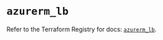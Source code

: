 # `azurerm_lb`

Refer to the Terraform Registry for docs: [`azurerm_lb`](https://registry.terraform.io/providers/hashicorp/azurerm/4.27.0/docs/resources/lb).
